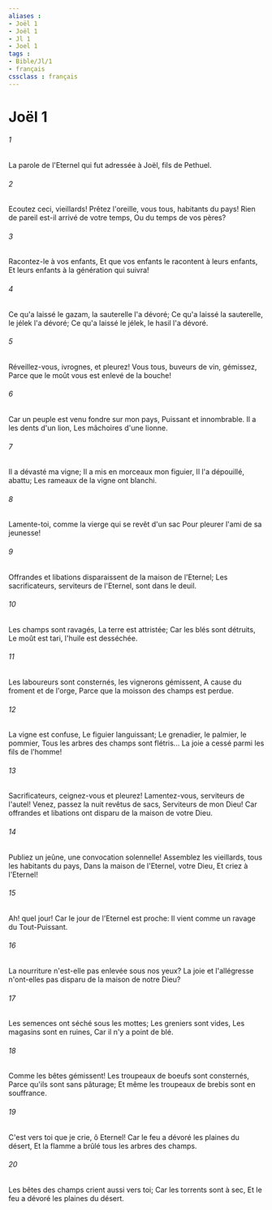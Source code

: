 ```yaml
---
aliases : 
- Joël 1
- Joël 1
- Jl 1
- Joel 1
tags : 
- Bible/Jl/1
- français
cssclass : français
---
```


# Joël 1

###### 1
La parole de l'Eternel qui fut adressée à Joël, fils de Pethuel.
###### 2
Ecoutez ceci, vieillards! Prêtez l'oreille, vous tous, habitants du pays! Rien de pareil est-il arrivé de votre temps, Ou du temps de vos pères?
###### 3
Racontez-le à vos enfants, Et que vos enfants le racontent à leurs enfants, Et leurs enfants à la génération qui suivra!
###### 4
Ce qu'a laissé le gazam, la sauterelle l'a dévoré; Ce qu'a laissé la sauterelle, le jélek l'a dévoré; Ce qu'a laissé le jélek, le hasil l'a dévoré.
###### 5
Réveillez-vous, ivrognes, et pleurez! Vous tous, buveurs de vin, gémissez, Parce que le moût vous est enlevé de la bouche!
###### 6
Car un peuple est venu fondre sur mon pays, Puissant et innombrable. Il a les dents d'un lion, Les mâchoires d'une lionne.
###### 7
Il a dévasté ma vigne; Il a mis en morceaux mon figuier, Il l'a dépouillé, abattu; Les rameaux de la vigne ont blanchi.
###### 8
Lamente-toi, comme la vierge qui se revêt d'un sac Pour pleurer l'ami de sa jeunesse!
###### 9
Offrandes et libations disparaissent de la maison de l'Eternel; Les sacrificateurs, serviteurs de l'Eternel, sont dans le deuil.
###### 10
Les champs sont ravagés, La terre est attristée; Car les blés sont détruits, Le moût est tari, l'huile est desséchée.
###### 11
Les laboureurs sont consternés, les vignerons gémissent, A cause du froment et de l'orge, Parce que la moisson des champs est perdue.
###### 12
La vigne est confuse, Le figuier languissant; Le grenadier, le palmier, le pommier, Tous les arbres des champs sont flétris... La joie a cessé parmi les fils de l'homme!
###### 13
Sacrificateurs, ceignez-vous et pleurez! Lamentez-vous, serviteurs de l'autel! Venez, passez la nuit revêtus de sacs, Serviteurs de mon Dieu! Car offrandes et libations ont disparu de la maison de votre Dieu.
###### 14
Publiez un jeûne, une convocation solennelle! Assemblez les vieillards, tous les habitants du pays, Dans la maison de l'Eternel, votre Dieu, Et criez à l'Eternel!
###### 15
Ah! quel jour! Car le jour de l'Eternel est proche: Il vient comme un ravage du Tout-Puissant.
###### 16
La nourriture n'est-elle pas enlevée sous nos yeux? La joie et l'allégresse n'ont-elles pas disparu de la maison de notre Dieu?
###### 17
Les semences ont séché sous les mottes; Les greniers sont vides, Les magasins sont en ruines, Car il n'y a point de blé.
###### 18
Comme les bêtes gémissent! Les troupeaux de boeufs sont consternés, Parce qu'ils sont sans pâturage; Et même les troupeaux de brebis sont en souffrance.
###### 19
C'est vers toi que je crie, ô Eternel! Car le feu a dévoré les plaines du désert, Et la flamme a brûlé tous les arbres des champs.
###### 20
Les bêtes des champs crient aussi vers toi; Car les torrents sont à sec, Et le feu a dévoré les plaines du désert.
